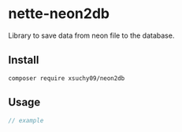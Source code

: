 # nette-neon2db
Library to save data from neon file to the database.

## Install
```composer
composer require xsuchy09/neon2db
```

## Usage
```php
// example
```